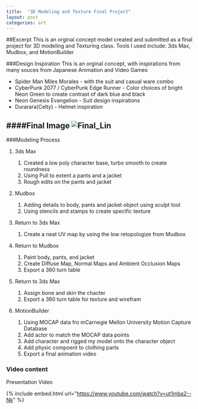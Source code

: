```yaml
---
title:  "3D Modeling and Texture Final Project"
layout: post
categories: art
---
```

##Excerpt
This is an orginal concept model created and submitted as a final project for 3D modeling and Texturing class.
Tools I used include: 3ds Max, Mudbox, and MotionBuilder

###Design Inspiration
This is an orginal concept, with inspirations from many souces from Japanese Animation and Video Games

* Spider Man Miles Morales - with the suit and casual ware combo
* CyberPunk 2077 / CyberPunk Edge Runner - Color choices of bright Neon Green to create contrast of dark blue and black
* Neon Genesis Evangelion - Suit design inspirations
* Durarara(Celty) - Helmet inspiration

####Final Image
![Final_Lin](https://user-images.githubusercontent.com/29043325/208264531-3d344536-babe-483c-b6c0-e6c133274a0e.jpg)
------------------------------------------------------------------------------------------------------------------------
###Modeling Process
1. 3ds Max
    1. Created a low poly character base, turbo smooth to create roundness
    2. Using Pull to extent a pants and a jacket 
    3. Rough edits on the pants and jacket
   
2. Mudbox
    1. Adding details to body, pants and jacket object using sculpt tool
    2. Using stencils and stamps to create specific texture

3. Return to 3ds Max
    1. Create a neat UV map by using the low retopologize from Mudbox

4. Return to Mudbox
    1. Paint body, pants, and jacket
    2. Create Diffuse Map, Normal Maps and Ambient Occlusion Maps
    3. Export a 360 turn table

5. Return to 3ds Max
    1. Assign bone and skin the chacter
    2. Export a 360 turn table for texture and wirefram

6. MotionBuilder
    1. Using MOCAP data fro mCarnegie Mellon University Motion Capture Database 
    2. Add actor to match the MOCAP data points
    3. Add character and rigged my model onto the character object
    4. Add physic compoent to clothing parts
    5. Export a final animation video

### Video content

Presentation Video

{% include embed.html url="https://www.youtube.com/watch?v=ut1mba2--Nk" %}
